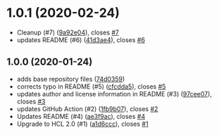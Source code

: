 # 1.0.1 (2020-02-24)

* Cleanup (#7) ([9a92e04](https://github.com/operatehappy/terraform-aws-route53-github-verification/commit/9a92e04)), closes [#7](https://github.com/operatehappy/terraform-aws-route53-github-verification/issues/7)
* updates README (#6) ([41d3ae4](https://github.com/operatehappy/terraform-aws-route53-github-verification/commit/41d3ae4)), closes [#6](https://github.com/operatehappy/terraform-aws-route53-github-verification/issues/6)

## 1.0.0 (2020-01-24)

* adds base repository files ([74d0359](https://github.com/operatehappy/terraform-aws-route53-github-verification/commit/74d0359))
* corrects typo in README (#5) ([cfcdda5](https://github.com/operatehappy/terraform-aws-route53-github-verification/commit/cfcdda5)), closes [#5](https://github.com/operatehappy/terraform-aws-route53-github-verification/issues/5)
* updates author and license information in README (#3) ([97cee07](https://github.com/operatehappy/terraform-aws-route53-github-verification/commit/97cee07)), closes [#3](https://github.com/operatehappy/terraform-aws-route53-github-verification/issues/3)
* updates GitHub Action (#2) ([1fb9b07](https://github.com/operatehappy/terraform-aws-route53-github-verification/commit/1fb9b07)), closes [#2](https://github.com/operatehappy/terraform-aws-route53-github-verification/issues/2)
* Updates README (#4) ([ae3f9ac](https://github.com/operatehappy/terraform-aws-route53-github-verification/commit/ae3f9ac)), closes [#4](https://github.com/operatehappy/terraform-aws-route53-github-verification/issues/4)
* Upgrade to HCL 2.0 (#1) ([a1d6ccc](https://github.com/operatehappy/terraform-aws-route53-github-verification/commit/a1d6ccc)), closes [#1](https://github.com/operatehappy/terraform-aws-route53-github-verification/issues/1)
